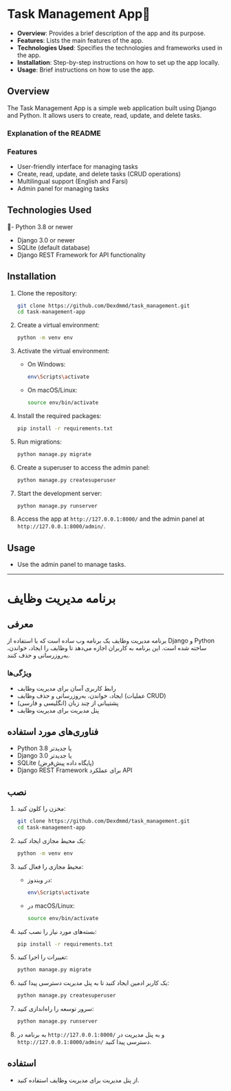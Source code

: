 # Task Management App🤔
- **Overview**: Provides a brief description of the app and its purpose.
- **Features**: Lists the main features of the app.
- **Technologies Used**: Specifies the technologies and frameworks used in the app.
- **Installation**: Step-by-step instructions on how to set up the app locally.
- **Usage**: Brief instructions on how to use the app.
## Overview

The Task Management App is a simple web application built using Django and Python. It allows users to create, read, update, and delete tasks.
### Explanation of the README




### Features

- User-friendly interface for managing tasks
- Create, read, update, and delete tasks (CRUD operations)
- Multilingual support (English and Farsi)
- Admin panel for managing tasks

## Technologies Used

🐍- Python 3.8 or newer
- Django 3.0 or newer
- SQLite (default database)
- Django REST Framework for API functionality

## Installation

1. Clone the repository:
   ```bash
   git clone https://github.com/Dexdmmd/task_management.git
   cd task-management-app
2. Create a virtual environment:
   ```bash
   python -m venv env
   ```

3. Activate the virtual environment:
   - On Windows:
     ```bash
     env\Scripts\activate
     ```
   - On macOS/Linux:
     ```bash
     source env/bin/activate
     ```

4. Install the required packages:
   ```bash
   pip install -r requirements.txt
   ```

5. Run migrations:
   ```bash
   python manage.py migrate
   ```

6. Create a superuser to access the admin panel:
   ```bash
   python manage.py createsuperuser
   ```

7. Start the development server:
   ```bash
   python manage.py runserver
   ```

8. Access the app at `http://127.0.0.1:8000/` and the admin panel at `http://127.0.0.1:8000/admin/`.

## Usage

- Use the admin panel to manage tasks.
---
# برنامه مدیریت وظایف

## معرفی

برنامه مدیریت وظایف یک برنامه وب ساده است که با استفاده از Django و Python ساخته شده است. این برنامه به کاربران اجازه می‌دهد تا وظایف را ایجاد، خواندن، به‌روزرسانی و حذف کنند.

### ویژگی‌ها

- رابط کاربری آسان برای مدیریت وظایف
- ایجاد، خواندن، به‌روزرسانی و حذف وظایف (عملیات CRUD)
- پشتیبانی از چند زبان (انگلیسی و فارسی)
- پنل مدیریت برای مدیریت وظایف

## فناوری‌های مورد استفاده

- Python 3.8 یا جدیدتر
- Django 3.0 یا جدیدتر
- SQLite (پایگاه داده پیش‌فرض)
- Django REST Framework برای عملکرد API

## نصب

1. مخزن را کلون کنید:
   ```bash
   git clone https://github.com/Dexdmmd/task_management.git
   cd task-management-app
   ```

2. یک محیط مجازی ایجاد کنید:
   ```bash
   python -m venv env
   ```

3. محیط مجازی را فعال کنید:
   - در ویندوز:
     ```bash
     env\Scripts\activate
     ```
   - در macOS/Linux:
     ```bash
     source env/bin/activate
     ```

4. بسته‌های مورد نیاز را نصب کنید:
   ```bash
   pip install -r requirements.txt
   ```

5. تغییرات را اجرا کنید:
   ```bash
   python manage.py migrate
   ```

6. یک کاربر ادمین ایجاد کنید تا به پنل مدیریت دسترسی پیدا کنید:
   ```bash
   python manage.py createsuperuser
   ```

7. سرور توسعه را راه‌اندازی کنید:
   ```bash
   python manage.py runserver
   ```

8. به برنامه در `http://127.0.0.1:8000/` و به پنل مدیریت در `http://127.0.0.1:8000/admin/` دسترسی پیدا کنید.

## استفاده

- از پنل مدیریت برای مدیریت وظایف استفاده کنید.
